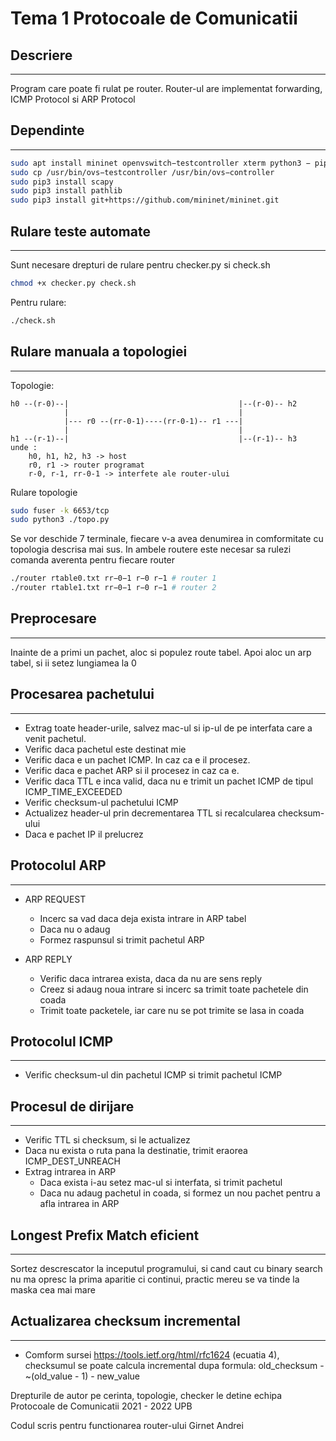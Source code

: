 # Tema 1 Protocoale de Comunicatii

## Descriere
---
Program care poate fi rulat pe router. Router-ul are implementat forwarding, 
ICMP Protocol si ARP Protocol

## Dependinte
---
```bash
sudo apt install mininet openvswitch−testcontroller xterm python3 − pip
sudo cp /usr/bin/ovs−testcontroller /usr/bin/ovs−controller
sudo pip3 install scapy
sudo pip3 install pathlib
sudo pip3 install git+https://github.com/mininet/mininet.git
```
## Rulare teste automate
---
Sunt necesare drepturi de rulare pentru checker.py si check.sh
```bash
chmod +x checker.py check.sh
```
Pentru rulare:
```bash
./check.sh
```

## Rulare manuala a topologiei
---
Topologie:
```
h0 --(r-0)--|                                      |--(r-0)-- h2
            |                                      |
            |--- r0 --(rr-0-1)----(rr-0-1)-- r1 ---|
            |                                      |
h1 --(r-1)--|                                      |--(r-1)-- h3
unde :
    h0, h1, h2, h3 -> host
    r0, r1 -> router programat
    r-0, r-1, rr-0-1 -> interfete ale router-ului
```

Rulare topologie
```bash
sudo fuser -k 6653/tcp
sudo python3 ./topo.py
```
Se vor deschide 7 terminale, fiecare v-a avea denumirea in comformitate cu topologia descrisa mai sus. In ambele routere este necesar sa rulezi comanda averenta pentru fiecare router
```bash
./router rtable0.txt rr−0−1 r−0 r−1 # router 1
./router rtable1.txt rr−0−1 r−0 r−1 # router 2
```
## Preprocesare
---
Inainte de a primi un pachet, aloc si populez route tabel.
Apoi aloc un arp tabel, si ii setez lungiamea la 0

## Procesarea pachetului
---

- Extrag toate header-urile, salvez mac-ul si ip-ul de pe interfata 
care a venit pachetul. 
- Verific daca pachetul este destinat mie
- Verific daca e un pachet ICMP. In caz ca e il procesez.
- Verific daca e pachet ARP si il procesez in caz ca e.
- Verific daca TTL e inca valid, daca nu e trimit un pachet ICMP
de tipul ICMP_TIME_EXCEEDED
- Verific checksum-ul pachetului ICMP
- Actualizez header-ul prin decrementarea TTL si recalcularea
checksum-ului
- Daca e pachet IP il prelucrez

## Protocolul ARP
---

- ARP REQUEST
    - Incerc sa vad daca deja exista intrare in ARP tabel
    - Daca nu o adaug
    - Formez raspunsul si trimit pachetul ARP

- ARP REPLY
    - Verific daca intrarea exista, daca da nu are sens reply
    - Creez si adaug noua intrare si incerc sa trimit toate pachetele
    din coada
    - Trimit toate packetele, iar care nu se pot trimite se lasa in 
    coada

## Protocolul ICMP
---
- Verific checksum-ul din pachetul ICMP si trimit pachetul ICMP

## Procesul de dirijare
---
- Verific TTL si checksum, si le actualizez
- Daca nu exista o ruta pana la destinatie, trimit eraorea 
ICMP_DEST_UNREACH
- Extrag intrarea in ARP
    + Daca exista i-au setez mac-ul si interfata, si trimit pachetul
    + Daca nu adaug pachetul in coada, si formez un nou pachet
    pentru a afla intrarea in ARP

##  Longest Prefix Match eficient
---
Sortez descrescator la inceputul programului, si cand caut cu binary search 
nu ma opresc la prima aparitie ci continui, practic mereu se va tinde la maska 
cea mai mare

## Actualizarea checksum incremental
---
- Comform sursei https://tools.ietf.org/html/rfc1624 (ecuatia 4),
checksumul se poate calcula incremental dupa formula: 
old_checksum - ~(old_value - 1) - new_value

Drepturile de autor pe cerinta, topologie, checker le detine echipa Protocoale 
de Comunicatii 2021 - 2022 UPB

Codul scris pentru functionarea router-ului Girnet Andrei